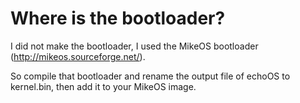 # Where is the bootloader?
I did not make the bootloader, I used the MikeOS bootloader (http://mikeos.sourceforge.net/).

So compile that bootloader and rename the output file of echoOS to kernel.bin, then add it to your MikeOS image.

